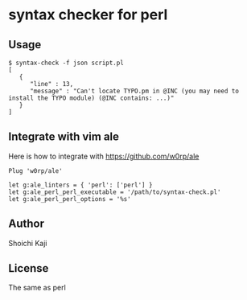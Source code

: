 # syntax checker for perl

## Usage

```console
$ syntax-check -f json script.pl
[
   {
      "line" : 13,
      "message" : "Can't locate TYPO.pm in @INC (you may need to install the TYPO module) (@INC contains: ...)"
   }
]
```

## Integrate with vim ale

Here is how to integrate with https://github.com/w0rp/ale

```vimrc
Plug 'w0rp/ale'

let g:ale_linters = { 'perl': ['perl'] }
let g:ale_perl_perl_executable = '/path/to/syntax-check.pl'
let g:ale_perl_perl_options = '%s'
```

## Author

Shoichi Kaji

## License

The same as perl
